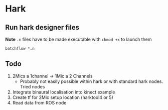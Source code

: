 # Hark

## Run hark designer files
**Note** `.n` files have to be made executable with `chmod +x` to launch them  

    batchflow *.n

## Todo

 1. 2Mics a 1channel -> 1Mic a 2 Channels 
    - Probably not easily possible within hark or with standard hark nodes. Tried nodes
 2. Integrate binaural localisation into kinect example
 3. Create tf for 2Mic setup location (harktool4 or 5)
 4. Read data from ROS node
